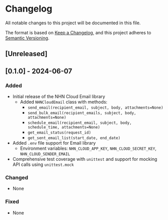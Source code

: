 # Changelog

All notable changes to this project will be documented in this file.

The format is based on [Keep a Changelog](https://keepachangelog.com/en/1.0.0/),
and this project adheres to [Semantic Versioning](https://semver.org/spec/v2.0.0.html).

## [Unreleased]

## [0.1.0] - 2024-06-07

### Added
- Initial release of the NHN Cloud Email library
  - Added `NHNCloudEmail` class with methods:
    - `send_email(recipient_email, subject, body, attachments=None)`
    - `send_bulk_email(recipient_emails, subject, body, attachments=None)`
    - `schedule_email(recipient_email, subject, body, schedule_time, attachments=None)`
    - `get_email_status(request_id)`
    - `get_sent_email_list(start_date, end_date)`
- Added `.env` file support for Email library
  - Environment variables: `NHN_CLOUD_APP_KEY`, `NHN_CLOUD_SECRET_KEY`, `NHN_CLOUD_SENDER_EMAIL`
- Comprehensive test coverage with `unittest` and support for mocking API calls using `unittest.mock`

### Changed
- None

### Fixed
- None
